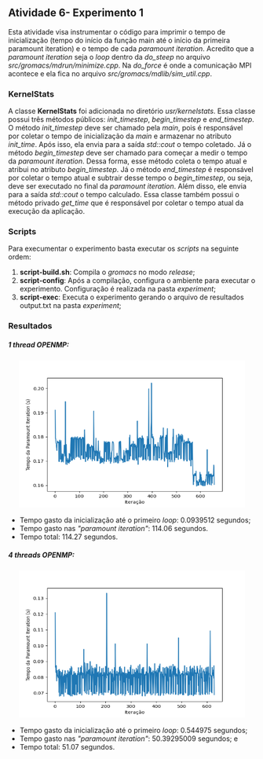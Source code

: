 ## Atividade 6- Experimento 1

Esta atividade visa instrumentar o código para imprimir o tempo de inicialização (tempo do início da função main até o início 
da primeira paramount iteration) e o tempo de cada *paramount iteration*.
Acredito que a *paramount iteration* seja o *loop* dentro da *do_steep* no arquivo *src/gromacs/mdrun/minimize.cpp*.
Na *do_force* é onde a comunicação MPI acontece e ela fica no arquivo *src/gromacs/mdlib/sim_util.cpp*.

### KernelStats

A classe **KernelStats** foi adicionada no diretório *usr/kernelstats*. Essa classe possui três métodos públicos: *init_timestep*, 
*begin_timestep* e *end_timestep*. O método *init_timestep* deve ser chamado pela *main*, pois é responsável por coletar o tempo de 
inicialização da *main* e armazenar no atributo *init_time*. Após isso, ela envia para a saída *std::cout* o tempo coletado. 
Já o método *begin_timestep* deve ser chamado para começar a medir o tempo da *paramount iteration*. Dessa forma, esse método coleta o 
tempo atual e atribui no atributo *begin_timestep*. Já o método *end_timestep* é responsável por coletar o tempo atual e subtrair desse 
tempo o *begin_timestep*, ou seja, deve ser executado no final da *paramount iteration*. Além disso, ele envia para a saída *std::cout* 
o tempo calculado. Essa classe também possui o método privado *get_time* que é responsável por coletar o tempo atual da execução da aplicação.

### Scripts

Para execumentar o experimento basta executar os *scripts* na seguinte ordem:

1. **script-build.sh**: Compila o *gromacs* no modo *release*;
2. **script-config**: Após a compilação, configura o ambiente para executar o experimento. Configuração é realizada na pasta *experiment*;
3. **script-exec**: Executa o experimento gerando o arquivo de resultados output.txt na pasta *experiment*;

### Resultados

##### 1 thread OPENMP:

<p align="center">
  <img width="460" height="300" src="https://raw.githubusercontent.com/thaisacs/gromacs-mo833a/ativ-6-exp-1/experiments/ativ-6-exp-1/imgs/paramount_iteration.png">
</p>

- Tempo gasto da inicialização até o primeiro *loop*: 0.0939512 segundos;
- Tempo gasto nas *"paramount iteration"*: 114.06 segundos.
- Tempo total: 114.27 segundos.

##### 4 threads OPENMP:

<p align="center">
  <img width="460" height="300" src="https://raw.githubusercontent.com/thaisacs/gromacs-mo833a/ativ-6-exp-1/experiments/ativ-6-exp-1/imgs/paramount_iteration2.png">
</p>

- Tempo gasto da inicialização até o primeiro *loop*: 0.544975 segundos;
- Tempo gasto nas *"paramount iteration"*: 50.39295009 segundos; e
- Tempo total: 51.07 segundos.


